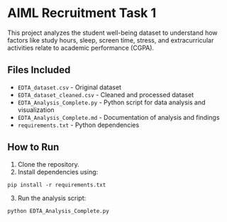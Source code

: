 # AIML Recruitment Task 1

This project analyzes the student well-being dataset to understand how factors like study hours, sleep, screen time, stress, and extracurricular activities relate to academic performance (CGPA).

## Files Included
- `EDTA_dataset.csv` - Original dataset
- `EDTA_dataset_cleaned.csv` - Cleaned and processed dataset
- `EDTA_Analysis_Complete.py` - Python script for data analysis and visualization
- `EDTA_Analysis_Complete.md` - Documentation of analysis and findings
- `requirements.txt` - Python dependencies

## How to Run
1. Clone the repository.
2. Install dependencies using:
```
pip install -r requirements.txt
```
3. Run the analysis script:
```
python EDTA_Analysis_Complete.py
```
